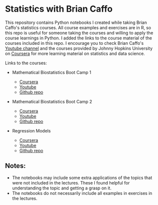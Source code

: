 # Statistics with Brian Caffo

This repository contains Python notebooks I created while taking Brian Caffo's statistics courses. All course examples and exercises are in R, so this repo is useful for someone taking the courses and willing to apply the course learnings in Python. I added the links to the course material of the courses included in this repo. I encourage you to check Brian Caffo's [Youtube channel](https://www.youtube.com/c/BrianCaffo/playlists) and the courses provided by Johnny Hopkins University on [Coursera](https://www.coursera.org/) for more learning material on statistics and data science.

Links to the courses:
* Mathematical Biostatistics Boot Camp 1
    * [Coursera](https://www.coursera.org/learn/biostatistics)
    * [Youtube](https://www.youtube.com/playlist?list=PLpl-gQkQivXhk6qSyiNj51qamjAtZISJ-)
    * [Github repo](https://github.com/bcaffo/Caffo-Coursera)
    
* Mathematical Biostatistics Boot Camp 2
    * [Coursera](https://www.coursera.org/learn/biostatistics-2)
    * [Youtube](https://www.youtube.com/playlist?list=PLpl-gQkQivXhwOsKPQ4fbCBYOWjvdzrSM)
    * [Github repo](https://github.com/bcaffo/MathematicsBiostatisticsBootCamp2)
    
* Regression Models
    * [Coursera](https://www.coursera.org/learn/regression-models)
    * [Youtube](https://www.youtube.com/playlist?list=PLpl-gQkQivXjqHAJd2t-J_One_fYE55tC)
    * [Github repo](https://github.com/bcaffo/courses/tree/master/07_RegressionModels)
 
 
## Notes:
* The notebooks may include some extra applications of the topics that were not included in the lectures. These I found helpful for understanding the topic and getting a grasp on it.
* The notebooks do not necessarily include all examples in exercises in the lectures.